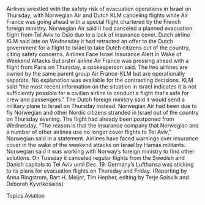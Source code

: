 Airlines wrestled with the safety risk of evacuation operations in Israel on Thursday, with Norwegian Air and Dutch KLM canceling flights while Air France was going ahead with a special flight chartered by the French foreign ministry.
Norwegian Air said it had canceled a planned evacuation flight from Tel Aviv to Oslo due to a lack of insurance cover.
Dutch airline KLM said late on Wednesday it had retracted an offer to the Dutch government for a flight to Israel to take Dutch citizens out of the country, citing safety concerns.
Airlines Face Israel Insurance Alert in Wake of Weekend Attacks
But sister airline Air France was pressing ahead with a flight from Paris on Thursday, a spokesperson said.
The two airlines are owned by the same parent group Air France-KLM but are operationally separate.
No explanation was available for the contrasting decisions.
KLM said “the most recent information on the situation in Israel indicates it is not sufficiently possible for a civilian airline to conduct a flight that’s safe for crew and passengers.”
The Dutch foreign ministry said it would send a military plane to Israel on Thursday instead.
Norwegian Air had been due to fly Norwegian and other Nordic citizens stranded in Israel out of the country on Thursday evening. The flight had already been postponed from Wednesday.
“The reason is that the insurance company that Norwegian and a number of other airlines use no longer cover flights to Tel Aviv,” Norwegian said in a statement.
Airlines have faced warnings over insurance cover in the wake of the weekend attacks on Israel by Hamas militants.
Norwegian said it was working with Norway’s foreign ministry to find other solutions. On Tuesday it canceled regular flights from the Swedish and Danish capitals to Tel Aviv until Dec. 19.
Germany’s Lufthansa was sticking to its plans for evacuation flights on Thursday and Friday.
(Reporting by Anna Ringstrom, Bart H. Meijer, Tim Hepher, editing by Terje Solsvik and Deborah Kyvrikosaios)

Topics
Aviation
